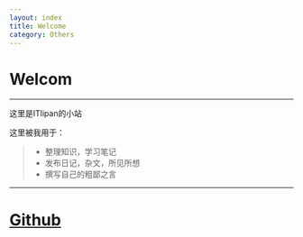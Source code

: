 ```yaml
---
layout: index
title: Welcome
category: Others
---
```


# Welcom

------

这里是ITlipan的小站

这里被我用于：

> * 整理知识，学习笔记
> * 发布日记，杂文，所见所想
> * 撰写自己的粗鄙之言


------

# [Github](https://github.com/itlipan/itlipan.github.com)
